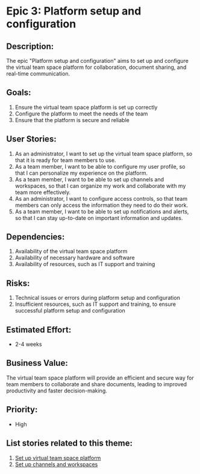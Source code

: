 # Epic 3: Platform setup and configuration
## Description:
The epic "Platform setup and configuration" aims to set up and configure the virtual team space platform for collaboration, document sharing, and real-time communication.

## Goals:
1. Ensure the virtual team space platform is set up correctly
2. Configure the platform to meet the needs of the team
3. Ensure that the platform is secure and reliable

## User Stories:
1. As an administrator, I want to set up the virtual team space platform, so that it is ready for team members to use.
2. As a team member, I want to be able to configure my user profile, so that I can personalize my experience on the platform.
3. As a team member, I want to be able to set up channels and workspaces, so that I can organize my work and collaborate with my team more effectively.
4. As an administrator, I want to configure access controls, so that team members can only access the information they need to do their work.
5. As a team member, I want to be able to set up notifications and alerts, so that I can stay up-to-date on important information and updates.

## Dependencies:
1. Availability of the virtual team space platform
2. Availability of necessary hardware and software
3. Availability of resources, such as IT support and training

## Risks:
1. Technical issues or errors during platform setup and configuration
2. Insufficient resources, such as IT support and training, to ensure successful platform setup and configuration

## Estimated Effort: 
* 2-4 weeks

## Business Value: 
The virtual team space platform will provide an efficient and secure way for team members to collaborate and share documents, leading to improved productivity and faster decision-making.

## Priority: 
* High

## List stories related to this theme:
1. [Set up virtual team space platform](stories/virtual_space.md)
2. [Set up channels and workspaces](stories/setup_workspace.md)

